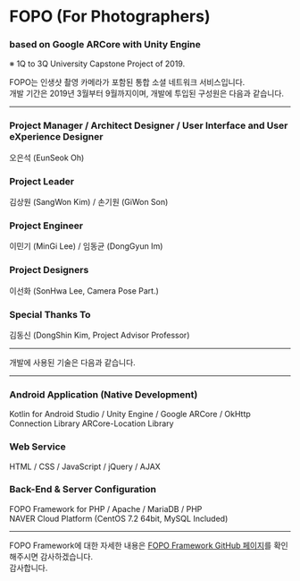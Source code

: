 # FOPO (For Photographers)
### based on Google ARCore with Unity Engine
※ 1Q to 3Q University Capstone Project of 2019.

FOPO는 인생샷 촬영 카메라가 포함된 통합 소셜 네트워크 서비스입니다.<br>
개발 기간은 2019년 3월부터 9월까지이며, 개발에 투입된 구성원은 다음과 같습니다.

------------------------------------------------------------------------------------
### Project Manager / Architect Designer / User Interface and User eXperience Designer
오은석 (EunSeok Oh)

### Project Leader
김상원 (SangWon Kim) / 손기원 (GiWon Son)

### Project Engineer
이민기 (MinGi Lee) / 임동균 (DongGyun Im)

### Project Designers
이선화 (SonHwa Lee, Camera Pose Part.)

### Special Thanks To
김동신 (DongShin Kim, Project Advisor Professor)

------------------------------------------------------------------------------------

개발에 사용된 기술은 다음과 같습니다.

------------------------------------------------------------------------------------
### Android Application (Native Development)
Kotlin for Android Studio / Unity Engine / Google ARCore / OkHttp Connection Library
ARCore-Location Library

### Web Service
HTML / CSS / JavaScript / jQuery / AJAX

### Back-End & Server Configuration
FOPO Framework for PHP / Apache / MariaDB / PHP<br>
NAVER Cloud Platform (CentOS 7.2 64bit, MySQL Included)

------------------------------------------------------------------------------------

FOPO Framework에 대한 자세한 내용은 <a href="https://github.com/silverstone0603/fopo_framework">FOPO Framework GitHub 페이지</a>를 확인해주시면 감사하겠습니다.<br>
감사합니다.
